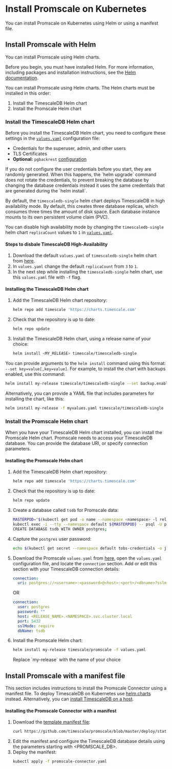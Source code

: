 # Install Promscale on Kubernetes
You can install Promscale on Kubernetes using Helm or using a manifest file.

## Install Promscale with Helm
You can install Promscale using Helm charts.

Before you begin, you must have installed Helm. For more information, including
packages and installation instructions, see the
[Helm documentation][helm-install].

You can install Promscale using Helm charts. The Helm charts must be installed
in this order:
1.  Install the TimescaleDB Helm chart
1.  Install the Promscale Helm chart

### Install the TimescaleDB Helm chart
Before you install the TimescaleDB Helm chart, you need to configure these
settings in the [`values.yaml`][timescaledb-single-values-yaml] configuration file:
*   Credentials for the superuser, admin, and other users
*   TLS Certificates
*   **Optional:** `pgbackrest` [configuration][timescale-backups]

<highlight type="note">
If you do not configure the user credentials before you start, they are randomly
generated. When this happens, the `helm upgrade` command does not rotate the
credentials, to prevent breaking the database by changing the database
credentials instead it uses the same credentials that are generated during the
`helm install`.
</highlight>

By default, the `timescaledb-single` helm chart deploys TimescaleDB in 
high availability mode. By default, this creates three database replicas, 
which consumes three times the amount of disk space. Each database 
instance mounts to its own persistent volume claim (PVC). 

You can 
disable high availability mode by changing the `timescaledb-single` 
helm chart `replicaCount` values to `1` in [`values.yaml`][timescaledb-single-values-yaml].

<procedure>

#### Steps to disbale TimescaleDB High-Availability
1.  Download the default `values.yaml` of `timescaledb-single` helm chart from [here][timescaledb-single-values-yaml].
1.  In `values.yaml` change the default `replicaCount` from `3` to `1`. 
1.  In the next step while installing the `timescaledb-single` helm chart, use this `values.yaml` file with `-f` flag.

</procedure>


<procedure>

#### Installing the TimescaleDB Helm chart
1.  Add the TimescaleDB Helm chart repository:
    ```bash
    helm repo add timescale 'https://charts.timescale.com'
    ```
1.  Check that the repository is up to date:
    ```bash
    helm repo update
    ```
1.  Install the TimescaleDB Helm chart, using a release name of your choice:
    ```bash
    helm install <MY_RELEASE> timescale/timescaledb-single
    ```

</procedure>

You can provide arguments to the `helm install` command using this format:
`--set key=value[,key=value]`. For example, to install the  chart with backups
enabled, use this command:
```bash
helm install my-release timescale/timescaledb-single --set backup.enabled=true
```

Alternatively, you can provide a YAML file that includes parameters for
installing the chart, like this:
```bash
helm install my-release -f myvalues.yaml timescale/timescaledb-single
```

### Install the Promscale Helm chart
When you have your TimescaleDB Helm chart installed, you can install the
Promscale Helm chart. Promscale needs to access your TimescaleDB database. You
can provide the database URI, or specify connection parameters.

<procedure>

#### Installing the Promscale Helm chart
1.  Add the TimescaleDB Helm chart repository:
    ```bash
    helm repo add timescale 'https://charts.timescale.com'
    ```
1.  Check that the repository is up to date:
    ```bash
    helm repo update
    ```
1.  Create a database called `tsdb` for Promscale data:
    ```bash
    MASTERPOD="$(kubectl get pod -o name --namespace <namespace> -l release=<releaseName>,role=master)"
    kubectl exec -i --tty --namespace default ${MASTERPOD} -- psql -U postgres
    CREATE DATABASE tsdb WITH OWNER postgres;
    ```
1.  Capture the `postgres` user password:
    ```bash
    echo $(kubectl get secret --namespace default tobs-credentials -o jsonpath="{.data.PATRONI_SUPERUSER_PASSWORD}" | base64 --decode)
    ```
1.  Download the Promscale
    `values.yaml` from [here][promscale-values-yaml], open the `values.yaml` configuration file, and locate the `connection`
    section. Add or edit this section with your TimescaleDB connection details:
    <terminal>

    <tab label='Database URI'>

    ```yaml
    connection:
      uri: postgres://<username>:<password>@<host>:<port>/<dbname>?sslmode=require
    ```

    </tab>

    OR

    <tab label="Connection parameters">

    ```yaml
    connection:
      user: postgres
      password: ""
      host: <RELEASE_NAME>.<NAMESPACE>.svc.cluster.local
      port: 5432
      sslMode: require
      dbName: tsdb
    ```
    </tab>
    </terminal>

1.  Install the Promscale Helm chart:
    ```bash
    helm install my-release timescale/promscale -f values.yaml
    ```

    <highlight type="note">
    Replace `my-release` with the name of your choice
    </highlight>

</procedure>

## Install Promscale with a manifest file
This section includes instructions to install the Promscale Connector using a
manifest file. To deploy TimescaleDB on Kubernetes use
[helm charts][timescaledb-install-helm] instead. Alternatively, you can
[install TimescaleDB on a host][timescaledb-host-install].

<procedure>

#### Installing the Promscale Connector with a manifest
1.  Download the [template manifest file][template-manifest]:
    ```bash
    curl https://github.com/timescale/promscale/blob/master/deploy/static/deploy.yaml --output promscale-connector.yaml
    ```
1.  Edit the manifest and configure the TimescaleDB database details using the
    parameters starting with <PROMSCALE_DB>.
1.  Deploy the manifest:
    ```bash
    kubectl apply -f promscale-connector.yaml
    ```

</procedure>


[timescaledb-host-install]: promscale/:currentVersion:/installation/source#install-timescaledb
[timescaledb-install-helm]: promscale/:currentVersion:/installation/kubernetes#install-the-timescaledb-helm-chart
[helm-install]: https://helm.sh/docs/intro/install/
[promscale-values-yaml]: https://github.com/timescale/promscale/blob/master/deploy/helm-chart/values.yaml
[timescaledb-single-values-yaml]: https://github.com/timescale/timescaledb-kubernetes/blob/master/charts/timescaledb-single/values.yaml 
[timescale-backups]: https://github.com/timescale/timescaledb-kubernetes/tree/master/charts/timescaledb-single#create-backups-to-s3
[template-manifest]: https://github.com/timescale/promscale/blob/master/deploy/static/deploy.yaml
